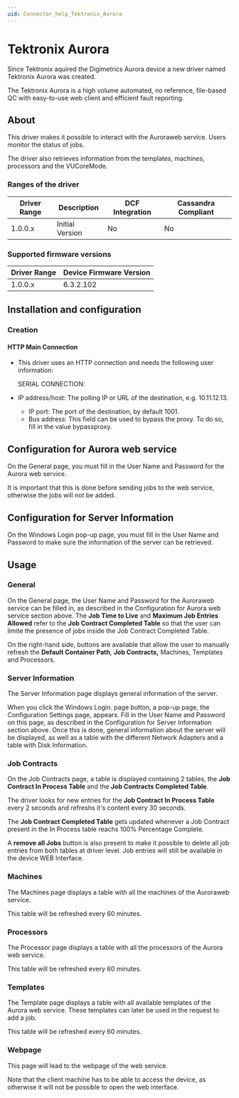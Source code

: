 ```yaml
---
uid: Connector_help_Tektronix_Aurora
---
```


# Tektronix Aurora

Since Tektronix aquired the Digimetrics Aurora device a new driver named Tektronix Aurora was created.

The Tektronix Aurora is a high volume automated, no reference, file-based QC with easy-to-use web client and efficient fault reporting.

## About

This driver makes it possible to interact with the Auroraweb service. Users monitor the status of jobs.

The driver also retrieves information from the templates, machines, processors and the VUCoreMode.

### Ranges of the driver

| **Driver Range** | **Description** | **DCF Integration** | **Cassandra Compliant** |
|------------------|-----------------|---------------------|-------------------------|
| 1.0.0.x          | Initial Version | No                  | No                      |

### Supported firmware versions

| **Driver Range** | **Device Firmware Version** |
|------------------|-----------------------------|
| 1.0.0.x          | 6.3.2.102                   |

## Installation and configuration

### Creation

#### HTTP Main Connection

- This driver uses an HTTP connection and needs the following user information:

  SERIAL CONNECTION:

- IP address/host: The polling IP or URL of the destination, e.g. 10.11.12.13.
  - IP port: The port of the destination, by default 1001.
  - Bus address: This field can be used to bypass the proxy. To do so, fill in the value bypassproxy.

## Configuration for Aurora web service

On the General page, you must fill in the User Name and Password for the Aurora web service.

It is important that this is done before sending jobs to the web service, otherwise the jobs will not be added.

## Configuration for Server Information

On the Windows Login pop-up page, you must fill in the User Name and Password to make sure the information of the server can be retrieved.

## Usage

### General

On the General page, the User Name and Password for the Auroraweb service can be filled in, as described in the Configuration for Aurora web service section above. The **Job Time to Live** and **Maximum Job Entries Allowed** refer to the **Job Contract Completed Table** so that the user can limite the presence of jobs inside the Job Contract Completed Table.

On the right-hand side, buttons are available that allow the user to manually refresh the **Default Container Path**, **Job Contracts,** Machines, Templates and Processors.

### Server Information

The Server Information page displays general information of the server.

When you click the Windows Login. page button, a pop-up page, the Configuration Settings page, appears. Fill in the User Name and Password on this page, as described in the Configuration for Server Information section above. Once this is done, general information about the server will be displayed, as well as a table with the different Network Adapters and a table with Disk Information.

### Job Contracts

On the Job Contracts page, a table is displayed containing 2 tables, the **Job Contract In Process Table** and the **Job Contracts Completed Table**.

The driver looks for new entries for the **Job Contract In Process Table** every 2 seconds and refreshs it's content every 30 seconds.

The **Job Contract Completed Table** gets updated whenever a Job Contract present in the In Process table reachs 100% Percentage Complete.

A **remove all Jobs** button is also present to make it possible to delete all job entries from both tables at driver level. Job entries will still be available in the device WEB Interface.

### Machines

The Machines page displays a table with all the machines of the Auroraweb service.

This table will be refreshed every 60 minutes.

### Processors

The Processor page displays a table with all the processors of the Aurora web service.

This table will be refreshed every 60 minutes.

### Templates

The Template page displays a table with all available templates of the Aurora web service. These templates can later be used in the request to add a job.

This table will be refreshed every 60 minutes.

### Webpage

This page will lead to the webpage of the web service.

Note that the client machine has to be able to access the device, as otherwise it will not be possible to open the web interface.
